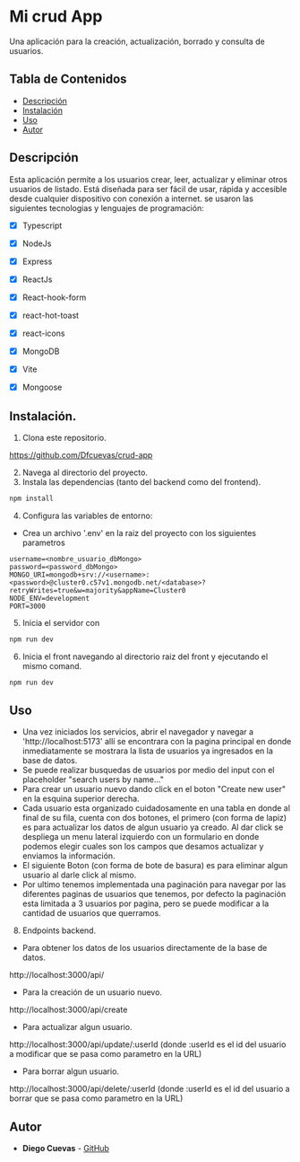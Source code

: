 # Mi crud App

Una aplicación para la creación, actualización, borrado y consulta de usuarios.

## Tabla de Contenidos
- [Descripción](#descripción)
- [Instalación](#instalación)
- [Uso](#uso)
- [Autor](#autor)

## Descripción

Esta aplicación permite a los usuarios crear, leer, actualizar y eliminar otros usuarios de listado. Está diseñada para ser fácil de usar, rápida y accesible desde cualquier dispositivo con conexión a internet. se usaron las siguientes tecnologias y lenguajes de programación:

- [x] Typescript
- [x] NodeJs
- [x] Express
- [x] ReactJs
- [x] React-hook-form
- [x] react-hot-toast
- [x] react-icons
- [x] MongoDB
- [x] Vite
- [x] Mongoose


## Instalación.

1. Clona este repositorio.

https://github.com/Dfcuevas/crud-app

2. Navega al directorio del proyecto.
3. Instala las dependencias (tanto del backend como del frontend).
   
```bash
npm install
```

4. Configura las variables de entorno:
  - Crea un archivo '.env' en la raiz del proyecto con los siguientes parametros

 ```env
username=<nombre_usuario_dbMongo>
password=<password_dbMongo>
MONGO_URI=mongodb+srv://<username>:<password>@cluster0.c57v1.mongodb.net/<database>?retryWrites=true&w=majority&appName=Cluster0
NODE_ENV=development
PORT=3000
 ```

5. Inicia el servidor con

```bash
npm run dev
```

6. Inicia el front navegando al directorio raiz del front y ejecutando el mismo comand.

```bash
npm run dev
```

## Uso

- Una vez iniciados los servicios, abrir el navegador y navegar a 'http://localhost:5173' allí se encontrara con la pagina principal en donde inmediatamente se mostrara la lista de usuarios ya ingresados en la base de datos.
- Se puede realizar busquedas de usuarios por medio del input con el placeholder "search users by name..."
- Para crear un usuario nuevo dando click en el boton "Create new user" en la esquina superior derecha.
- Cada usuario esta organizado cuidadosamente en una tabla en donde al final de su fila, cuenta con dos botones, el primero (con forma de lapiz) es para actualizar los datos de algun usuario ya creado. Al dar click se despliega un menu lateral izquierdo con un formulario en donde podemos elegir cuales son los campos que desamos actualizar y enviamos la información.
- El siguiente Boton (con forma de bote de basura) es para eliminar algun usuario al darle click al mismo.
- Por ultimo tenemos implementada una paginación para navegar por las diferentes paginas de usuarios que tenemos, por defecto la paginación esta limitada a 3 usuarios por pagina, pero se puede modificar a la cantidad de usuarios que querramos.

8. Endpoints backend.

- Para obtener los datos de los usuarios directamente de la base de datos.

http://localhost:3000/api/

- Para la creación de un usuario nuevo.

http://localhost:3000/api/create

- Para actualizar algun usuario.

http://localhost:3000/api/update/:userId (donde :userId es el id del usuario a modificar que se pasa como parametro en la URL)

- Para borrar algun usuario.

http://localhost:3000/api/delete/:userId (donde :userId es el id del usuario a borrar que se pasa como parametro en la URL)

## Autor

- **Diego Cuevas** - [GitHub](https://github.com/Dfcuevas)
